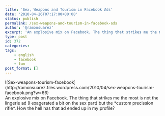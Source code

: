 ```yaml
---
title: 'Sex, Weapons and Tourism in Facebook Ads'
date: '2010-04-26T07:17:00+00:00'
status: publish
permalink: /sex-weapons-and-tourism-in-facebook-ads
author: '@ramonsuarez'
excerpt: 'An explosive mix on Facebook. The thing that strikes me the most is not the lingerie ad (I exagerated a bit on the sex part) but the custom precission rifle. How the hell has that ad ended up in my profile?'
type: post
id: 372
categories:
tags:
    - english
    - facebook
    - fun
post_format: []
---
```

<div class="p_embed p_image_embed">![Sex-weapons-tourism-facebook](http://ramonsuarez.files.wordpress.com/2010/04/sex-weapons-tourism-facebook.png?w=66)</div>An explosive mix on Facebook. The thing that strikes me the most is not the lingerie ad (I exagerated a bit on the sex part) but the *custom precission rifle*. How the hell has that ad ended up in my profile?